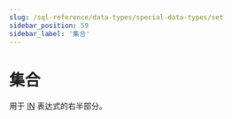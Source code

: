 ```yaml
---
slug: /sql-reference/data-types/special-data-types/set
sidebar_position: 59
sidebar_label: '集合'
---
```



# 集合

用于 [IN](/sql-reference/operators/in) 表达式的右半部分。
